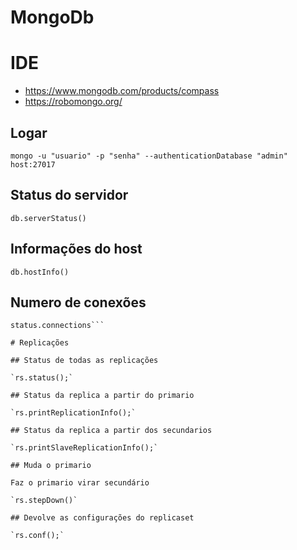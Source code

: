# MongoDb

# IDE

- https://www.mongodb.com/products/compass
- https://robomongo.org/

## Logar

`mongo -u "usuario" -p "senha" --authenticationDatabase "admin" host:27017`

## Status do servidor

`db.serverStatus()`

## Informações do host

`db.hostInfo()`

## Numero de conexões

```var status = db.serverStatus()
status.connections```

# Replicações

## Status de todas as replicações

`rs.status();`

## Status da replica a partir do primario

`rs.printReplicationInfo();`

## Status da replica a partir dos secundarios
    
`rs.printSlaveReplicationInfo();`

## Muda o primario

Faz o primario virar secundário

`rs.stepDown()`

## Devolve as configurações do replicaset

`rs.conf();`